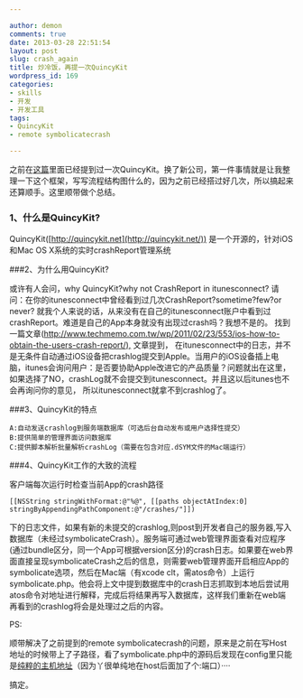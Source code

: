 ```yaml
---

author: demon
comments: true
date: 2013-03-28 22:51:54
layout: post
slug: crash_again
title: 炒冷饭，再提一次QuincyKit
wordpress_id: 169
categories:
- skills
- 开发
- 开发工具
tags:
- QuincyKit
- remote symbolicatecrash

---
```


之前在[这篇](http://www.taofengping.com/2012/12/08/quincykit_crashreport/)里面已经提到过一次QuincyKit。换了新公司，第一件事情就是让我整理一下这个框架，写写流程结构图什么的，因为之前已经搭过好几次，所以搞起来还算顺手。这里顺带做个总结。

### 1、什么是QuincyKit?

QuincyKit([http://quincykit.net](http://quincykit.net/)) 是一个开源的，针对iOS和Mac OS X系统的实时crashReport管理系统

###2、为什么用QuincyKit?

或许有人会问，why QuincyKit?why not CrashReport in itunesconnect? 请问：在你的itunesconnect中曾经看到过几次CrashReport?sometime?few?or never? 就我个人来说的话，从来没有在自己的itunesconnect账户中看到过crashReport。难道是自己的App本身就没有出现过crash吗？我想不是的。 找到一篇文章([http://www.techmemo.com.tw/wp/2011/02/23/553/ios-how-to-obtain-the-users-crash-report/),](http://www.techmemo.com.tw/wp/2011/02/23/553/ios-how-to-obtain-the-users-crash-report/%29,) 文章提到， 在itunesconnect中的日志，并不是无条件自动通过iOS设备把crashlog提交到Apple。当用户的iOS设备插上电脑，itunes会询问用户：是否要协助Apple改进它的产品质量？问题就出在这里，如果选择了NO，crashLog就不会提交到itunesconnect。并且这以后itunes也不会再询问你的意见， 所以itunesconnect就拿不到crashlog了。

###3、QuincyKit的特点

	A:自动发送crashlog到服务端数据库（可选后台自动发布或用户选择性提交）
	B:提供简单的管理界面访问数据库
	C:提供脚本解析批量解析crashLog（需要在包含对应.dSYM文件的Mac端运行）

###4、QuincyKit工作的大致的流程

客户端每次运行时检查当前App的crash路径
	
	[[NSString stringWithFormat:@"%@", [[paths objectAtIndex:0]                       stringByAppendingPathComponent:@"/crashes/"]])
下的日志文件，如果有新的未提交的crashlog,则post到开发者自己的服务器,写入数据库（未经过symbolicateCrash）。服务端可通过web管理界面查看对应程序(通过bundle区分，同一个App可根据version区分)的crash日志。如果要在web界面直接呈现symbolicateCrash之后的信息，则需要web管理界面开启相应App的symbolicate选项，然后在Mac端（有xcode clt，需atos命令）上运行symbolicate.php。他会将上文中提到数据库中的crash日志抓取到本地后尝试用atos命令对地址进行解释，完成后将结果再写入数据库，这样我们重新在web端再看到的crashlog将会是处理过之后的内容。

PS:

顺带解决了之前提到的remote symbolicatecrash的问题，原来是之前在写Host地址的时候带上了子路径，看了symbolicate.php中的源码后发现在config里只能是[纯粹的主机地址](https://github.com/TheRealKerni/QuincyKit/issues/127)（因为丫很单纯地在host后面加了个:端口）····

搞定。
